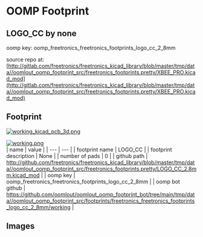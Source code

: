 # OOMP Footprint  
## LOGO_CC  by none  
  
oomp key: oomp_freetronics_freetronics_footprints_logo_cc_2_8mm  
  
source repo at: [http://gitlab.com/freetronics/freetronics_kicad_library/blob/master/tmp/data//oomlout_oomp_footprint_src/freetronics_footprints.pretty/XBEE_PRO.kicad_mod](http://gitlab.com/freetronics/freetronics_kicad_library/blob/master/tmp/data//oomlout_oomp_footprint_src/freetronics_footprints.pretty/XBEE_PRO.kicad_mod)  
## Footprint  
  
[![working_kicad_pcb_3d.png](working_kicad_pcb_3d_600.png)](working_kicad_pcb_3d.png)  
  
[![working.png](working_600.png)](working.png)  
| name | value | 
| --- | --- | 
| footprint name | LOGO_CC | 
| footprint description | None | 
| number of pads | 0 | 
| github path | http://github.com/freetronics/freetronics_kicad_library/blob/master/tmp/data//oomlout_oomp_footprint_src/freetronics_footprints.pretty/LOGO_CC_2.8mm.kicad_mod | 
| oomp key | oomp_freetronics_freetronics_footprints_logo_cc_2_8mm | 
| oomp bot github | https://github.com/oomlout/oomlout_oomp_footprint_bot/tree/main/tmp/data//oomlout_oomp_footprint_src/footprints/freetronics_freetronics_footprints_logo_cc_2_8mm/working | 
## Images  

